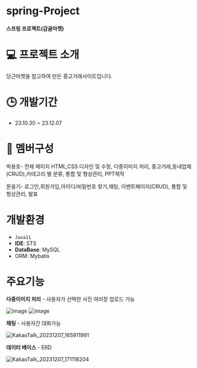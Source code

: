 # spring-Project

#### 스프링 프로젝트(감귤마켓)

# 💻 프로젝트 소개
당근마켓을 참고하여 만든 중고거래사이트입니다.

# 🕒 개발기간
* 23.10.30 ~ 23.12.07

# 👥 멤버구성
박용호- 전체 페이지 HTML,CSS 디자인 및 수정, 다중이미지 처리, 중고거래,동네업체(CRUD),카테고리 별 분류, 통합 및 형상관리, PPT제작

문웅기- 로그인,회원가입,아이디/비밀번호 찾기,채팅, 이벤트페이지(CRUD), 통합 및 형상관리, 발표

# 개발환경
* `Java11`
* **IDE**: STS
* **DataBase**: MySQL
* ORM: Mybatis

# 주요기능
**다중이미지 처리** - 사용자가 선택한 사진 여러장 업로드 가능
       

![image](https://github.com/moonwg09/spring-Project/assets/103355252/0ce19a66-7a7f-46d4-bfec-4c679ca14382)  ![image](https://github.com/moonwg09/spring-Project/assets/103355252/3af3edd2-13a3-44a8-8261-bf98957c85e2)

**채팅** - 사용자간 대화가능

![KakaoTalk_20231207_165911991](https://github.com/moonwg09/spring-Project/assets/105470710/74d3713b-8677-462d-b606-6b0d025f4b83)

**데이터 베이스** - ERD

![KakaoTalk_20231207_171118204](https://github.com/moonwg09/spring-Project/assets/105470710/14db8eec-1a2e-4373-8864-8a9cfc6a2376)



